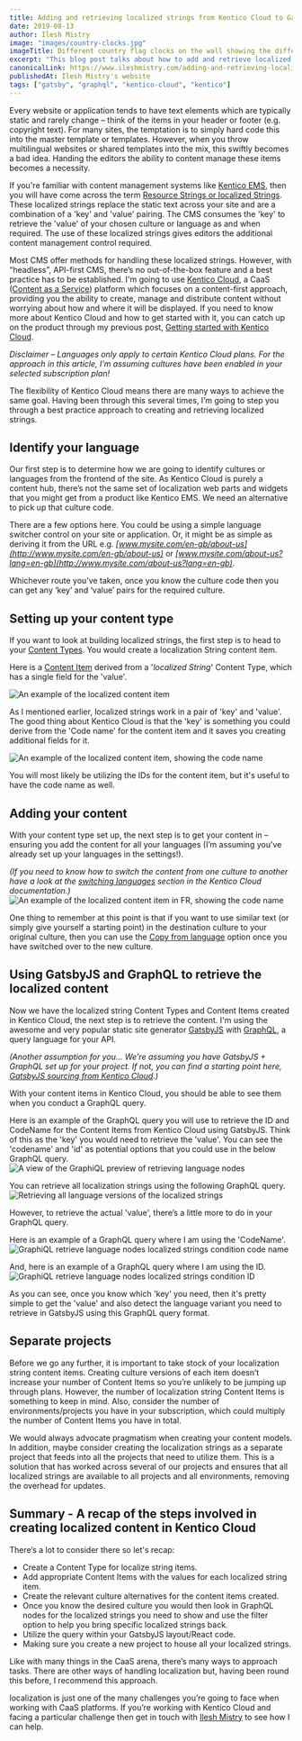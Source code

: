 ```yaml
---
title: Adding and retrieving localized strings from Kentico Cloud to GatsbyJS and GraphQL
date: 2019-08-13
author: Ilesh Mistry
image: "images/country-clocks.jpg"
imageTitle: Different country flag clocks on the wall showing the different times
excerpt: "This blog post talks about how to add and retrieve localized strings from Kentico Cloud by using GatsbyJS and GraphQL"
canonicalLink: https://www.ileshmistry.com/adding-and-retrieving-localised-strings-from-kentico-cloud-to-gatsbyjs-and-graphql/
publishedAt: Ilesh Mistry's website
tags: ["gatsby", "graphql", "kentico-cloud", "kentico"]
---
```


Every website or application tends to have text elements which are typically static and rarely change – think of the items in your header or footer (e.g. copyright text). For many sites, the temptation is to simply hard code this into the master template or templates. However, when you throw multilingual websites or shared templates into the mix, this swiftly becomes a bad idea. Handing the editors the ability to content manage these items becomes a necessity.

If you're familiar with content management systems like [Kentico EMS](https://www.kentico.com/), then you will have come across the term [Resource Strings or localized Strings](https://docs.kentico.com/k12sp/multilingual-websites/setting-up-a-multilingual-user-interface/working-with-resource-strings). These localized strings replace the static text across your site and are a combination of a 'key' and 'value' pairing. The CMS consumes the 'key' to retrieve the 'value' of your chosen culture or language as and when required. The use of these localized strings gives editors the additional content management control required.

Most CMS offer methods for handling these localized strings. However, with “headless”, API-first CMS, there’s no out-of-the-box feature and a best practice has to be established. I'm going to use [Kentico Cloud](https://kenticocloud.com/), a CaaS ([Content as a Service](https://en.wikipedia.org/wiki/Content_as_a_service)) platform which focuses on a content-first approach, providing you the ability to create, manage and distribute content without worrying about how and where it will be displayed. If you need to know more about Kentico Cloud and how to get started with it, you can catch up on the product through my previous post, [Getting started with Kentico Cloud](https://www.ileshmistry.com/getting-started-with-kentico-cloud/).

_Disclaimer – Languages only apply to certain Kentico Cloud plans. For the approach in this article, I’m assuming cultures have been enabled in your selected subscription plan!_

The flexibility of Kentico Cloud means there are many ways to achieve the same goal. Having been through this several times, I’m going to step you through a best practice approach to creating and retrieving localized strings.

## Identify your language

Our first step is to determine how we are going to identify cultures or languages from the frontend of the site. As Kentico Cloud is purely a content hub, there’s not the same set of localization web parts and widgets that you might get from a product like Kentico EMS. We need an alternative to pick up that culture code.

There are a few options here. You could be using a simple language switcher control on your site or application. Or, it might be as simple as deriving it from the URL e.g. _[www.mysite.com/en-gb/about-us](http://www.mysite.com/en-gb/about-us)_ or _[www.mysite.com/about-us?lang=en-gb](http://www.mysite.com/about-us?lang=en-gb)_.

Whichever route you’ve taken, once you know the culture code then you can get any ‘key’ and ‘value’ pairs for the required culture.

## Setting up your content type

If you want to look at building localized strings, the first step is to head to your [Content Types](https://docs.kenticocloud.com/tutorials/set-up-projects/define-content-models/creating-and-deleting-content-types). You would create a localization String content item.

Here is a [Content Item](https://docs.kenticocloud.com/tutorials/write-and-collaborate/write-content/adding-content-items) derived from a '_localized String_' Content Type, which has a single field for the 'value'.

![An example of the localized content item](./images/Localise-Content-Item.png)

As I mentioned earlier, localized strings work in a pair of 'key' and 'value'. The good thing about Kentico Cloud is that the 'key' is something you could derive from the 'Code name' for the content item and it saves you creating additional fields for it.

![An example of the localized content item, showing the code name](./images/Localise-Content-Item-Codename.png)

You will most likely be utilizing the IDs for the content item, but it's useful to have the code name as well.

## Adding your content

With your content type set up, the next step is to get your content in – ensuring you add the content for all your languages (I’m assuming you’ve already set up your languages in the settings!).

_(If you need to know how to switch the content from one culture to another have a look at the [switching languages](https://docs.kenticocloud.com/tutorials/write-and-collaborate/create-multilingual-content/switching-languages) section in the Kentico Cloud documentation.)_
![An example of the localized content item in FR, showing the code name](./images/Localise-Content-Item-FR.png)

One thing to remember at this point is that if you want to use similar text (or simply give yourself a starting point) in the destination culture to your original culture, then you can use the [Copy from language](https://docs.kenticocloud.com/tutorials/write-and-collaborate/create-multilingual-content/translating-content-items#a-translating-a-content-item) option once you have switched over to the new culture.

## Using GatsbyJS and GraphQL to retrieve the localized content

Now we have the localized string Content Types and Content Items created in Kentico Cloud, the next step is to retrieve the content. I'm using the awesome and very popular static site generator [GatsbyJS](/) with [GraphQL](https://graphql.org/), a query language for your API.

_(Another assumption for you... We’re assuming you have GatsbyJS + GraphQL set up for your project. If not, you can find a starting point here, [GatsbyJS sourcing from Kentico Cloud](/docs/sourcing-from-kentico-kontent/).)_

With your content items in Kentico Cloud, you should be able to see them when you conduct a GraphQL query.

Here is an example of the GraphQL query you will use to retrieve the ID and CodeName for the Content Items from Kentico Cloud using GatsbyJS. Think of this as the 'key' you would need to retrieve the 'value'. You can see the 'codename' and 'id' as potential options that you could use in the below GraphQL query.
![A view of the GraphiQL preview of retrieving language nodes](./images/GraphiQL-retrieve-lang-nodes.png)

You can retrieve all localization strings using the following GraphQL query.
![Retrieving all language versions of the localized strings](./images/GraphiQL-retrieve-lang-variants.png)

However, to retrieve the actual 'value', there’s a little more to do in your GraphQL query.

Here is an example of a GraphQL query where I am using the 'CodeName'.
![GraphiQL retrieve language nodes localized strings condition code name](./images/GraphiQL-retrieve-lang-variants-based-on-condition-codename.png)

And, here is an example of a GraphQL query where I am using the ID.
![GraphiQL retrieve language nodes localized strings condition ID](./images/GraphiQL-retrieve-lang-variants-based-on-condition-id.png)

As you can see, once you know which 'key' you need, then it's pretty simple to get the 'value' and also detect the language variant you need to retrieve in GatsbyJS using this GraphQL query format.

## Separate projects

Before we go any further, it is important to take stock of your localization string content items. Creating culture versions of each item doesn’t increase your number of Content Items so you’re unlikely to be jumping up through plans. However, the number of localization string Content Items is something to keep in mind. Also, consider the number of environments/projects you have in your subscription, which could multiply the number of Content Items you have in total.

We would always advocate pragmatism when creating your content models. In addition, maybe consider creating the localization strings as a separate project that feeds into all the projects that need to utilize them. This is a solution that has worked across several of our projects and ensures that all localized strings are available to all projects and all environments, removing the overhead for updates.

## Summary - A recap of the steps involved in creating localized content in Kentico Cloud

There’s a lot to consider there so let's recap:

- Create a Content Type for localize string items.
- Add appropriate Content Items with the values for each localized string item.
- Create the relevant culture alternatives for the content items created.
- Once you know the desired culture you would then look in GraphQL nodes for the localized strings you need to show and use the filter option to help you bring specific localized strings back.
- Utilize the query within your GatsbyJS layout/React code.
- Making sure you create a new project to house all your localized strings.

Like with many things in the CaaS arena, there’s many ways to approach tasks. There are other ways of handling localization but, having been round this before, I recommend this approach.

localization is just one of the many challenges you’re going to face when working with CaaS platforms. If you’re working with Kentico Cloud and facing a particular challenge then get in touch with [Ilesh Mistry](mailto:ilesh.m@mmtdigital.co.uk) to see how I can help.
